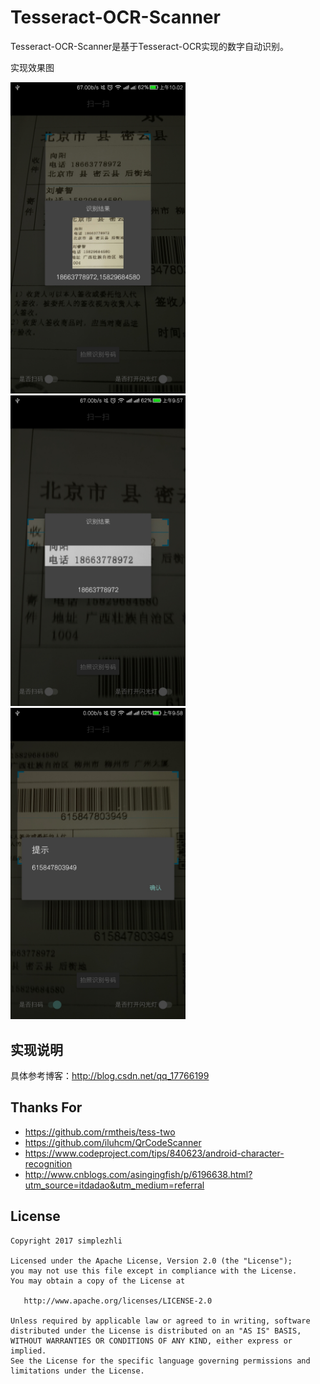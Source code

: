 # Tesseract-OCR-Scanner

Tesseract-OCR-Scanner是基于Tesseract-OCR实现的数字自动识别。

实现效果图

<img src="/preview/1.jpg" width="280px"/> <img src="/preview/2.jpg" width="280px"/>
 <img src="/preview/3.jpg" width="280px"/>

## 实现说明

具体参考博客：http://blog.csdn.net/qq_17766199

## Thanks For

- https://github.com/rmtheis/tess-two
- https://github.com/iluhcm/QrCodeScanner
- https://www.codeproject.com/tips/840623/android-character-recognition
- http://www.cnblogs.com/asingingfish/p/6196638.html?utm_source=itdadao&utm_medium=referral

## License

	Copyright 2017 simplezhli

    Licensed under the Apache License, Version 2.0 (the "License");
    you may not use this file except in compliance with the License.
    You may obtain a copy of the License at

       http://www.apache.org/licenses/LICENSE-2.0

    Unless required by applicable law or agreed to in writing, software
    distributed under the License is distributed on an "AS IS" BASIS,
    WITHOUT WARRANTIES OR CONDITIONS OF ANY KIND, either express or implied.
    See the License for the specific language governing permissions and
    limitations under the License.
